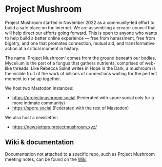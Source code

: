 # Project Mushroom

Project Mushroom started in November 2022 as a community-led effort to build a safe place on the internet. We are assembling a creator council that will help direct our efforts going forward. This is open to anyone who wants to help build a better online experience — free from harassment, free from bigotry, and one that promotes connection, mutual aid, and transformative action at a critical moment in history.

The name 'Project Mushroom' comes from the ground beneath our bodies. Mycelium is the part of a fungus that gathers nutrients, comprised of web-like threads. Like Rebecca Solnit writes in Hope in the Dark, a mushroom is the visible fruit of the work of billions of connections waiting for the perfect moment to rise up together.

We host two Mastodon instances:

- https://projectmushroom.social (Federated with spore.social only for a more intimate community)
- https://spore.social (Federated with the rest of Mastodon)

We also host a newsletter:

- https://newsletters.projectmushroom.xyz/

## Wiki & documentation

Documentation not attached to a specific repo, such as Project Mushroom meeting notes, can be found on the [Wiki](https://github.com/Project-Mushroom-Space/.github/wiki)
